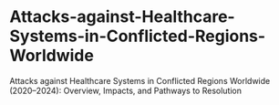 # Attacks-against-Healthcare-Systems-in-Conflicted-Regions-Worldwide
Attacks against Healthcare Systems in Conflicted Regions Worldwide (2020–2024): Overview, Impacts, and Pathways to Resolution
